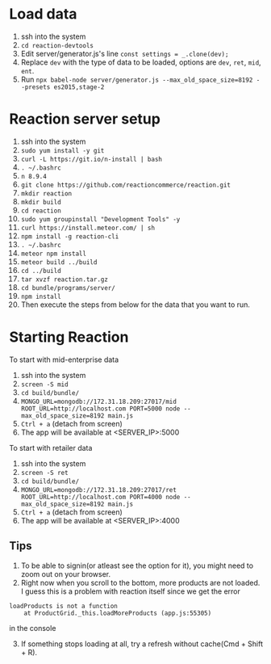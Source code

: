 # Load data
1. ssh into the system
2. `cd reaction-devtools`
3. Edit server/generator.js's line `const settings = _.clone(dev);`
4. Replace `dev` with the type of data to be loaded, options are `dev`, `ret`, `mid`, `ent`.
5. Run `npx babel-node server/generator.js --max_old_space_size=8192 --presets es2015,stage-2`

# Reaction server setup
1. ssh into the system
1. `sudo yum install -y git`
1. `curl -L https://git.io/n-install | bash`
1. `. ~/.bashrc`
1. `n 8.9.4`
1. `git clone https://github.com/reactioncommerce/reaction.git`
1. `mkdir reaction`
1. `mkdir build`
1. `cd reaction`
1. `sudo yum groupinstall "Development Tools" -y`
1. `curl https://install.meteor.com/ | sh`
1. `npm install -g reaction-cli`
1. `. ~/.bashrc`
1. `meteor npm install`
1. `meteor build ../build`
1. `cd ../build`
1. `tar xvzf reaction.tar.gz`
1. `cd bundle/programs/server/`
1. `npm install`
1. Then execute the steps from below for the data that you want to run.

# Starting Reaction
To start with mid-enterprise data
1. ssh into the system
1. `screen -S mid`
1. `cd build/bundle/`
1. `MONGO_URL=mongodb://172.31.18.209:27017/mid ROOT_URL=http://localhost.com PORT=5000 node --max_old_space_size=8192 main.js`
1. `Ctrl + a` (detach from screen)
1. The app will be available at <SERVER_IP>:5000

To start with retailer data
1. ssh into the system
1. `screen -S ret`
1. `cd build/bundle/`
1. `MONGO_URL=mongodb://172.31.18.209:27017/ret ROOT_URL=http://localhost.com PORT=4000 node --max_old_space_size=8192 main.js`
1. `Ctrl + a` (detach from screen)
1. The app will be available at <SERVER_IP>:4000

## Tips
1. To be able to signin(or atleast see the option for it), you might need to zoom out on your browser.
2. Right now when you scroll to the bottom, more products are not loaded. I guess this is a problem with reaction itself since we get the error
```
loadProducts is not a function
    at ProductGrid._this.loadMoreProducts (app.js:55305)
``` 
in the console

3. If something stops loading at all, try a refresh without cache(Cmd + Shift + R).
